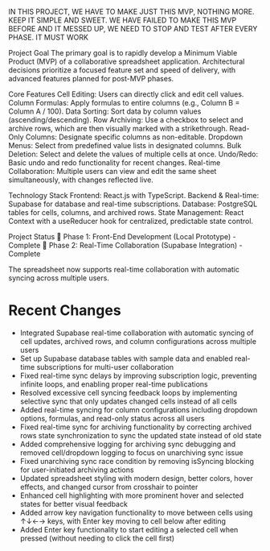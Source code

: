 IN THIS PROJECT, WE HAVE TO MAKE JUST THIS MVP, NOTHING MORE. KEEP IT SIMPLE AND SWEET. WE HAVE FAILED TO MAKE THIS MVP BEFORE AND IT MESSED UP, WE NEED TO STOP AND TEST AFTER EVERY PHASE. IT MUST WORK

Project Goal
The primary goal is to rapidly develop a Minimum Viable Product (MVP) of a collaborative spreadsheet application. Architectural decisions prioritize a focused feature set and speed of delivery, with advanced features planned for post-MVP phases.

Core Features
Cell Editing: Users can directly click and edit cell values.
Column Formulas: Apply formulas to entire columns (e.g., Column B = Column A / 100).
Data Sorting: Sort data by column values (ascending/descending).
Row Archiving: Use a checkbox to select and archive rows, which are then visually marked with a strikethrough.
Read-Only Columns: Designate specific columns as non-editable.
Dropdown Menus: Select from predefined value lists in designated columns.
Bulk Deletion: Select and delete the values of multiple cells at once.
Undo/Redo: Basic undo and redo functionality for recent changes.
Real-time Collaboration: Multiple users can view and edit the same sheet simultaneously, with changes reflected live.

Technology Stack
Frontend: React.js with TypeScript.
Backend & Real-time: Supabase for database and real-time subscriptions.
Database: PostgreSQL tables for cells, columns, and archived rows.
State Management: React Context with a useReducer hook for centralized, predictable state control.

Project Status
 Phase 1: Front-End Development (Local Prototype) - Complete
 Phase 2: Real-Time Collaboration (Supabase Integration) - Complete

The spreadsheet now supports real-time collaboration with automatic syncing across multiple users.

# Recent Changes
- Integrated Supabase real-time collaboration with automatic syncing of cell updates, archived rows, and column configurations across multiple users
- Set up Supabase database tables with sample data and enabled real-time subscriptions for multi-user collaboration
- Fixed real-time sync delays by improving subscription logic, preventing infinite loops, and enabling proper real-time publications
- Resolved excessive cell syncing feedback loops by implementing selective sync that only updates changed cells instead of all cells
- Added real-time syncing for column configurations including dropdown options, formulas, and read-only status across all users
- Fixed real-time sync for archiving functionality by correcting archived rows state synchronization to sync the updated state instead of old state
- Added comprehensive logging for archiving sync debugging and removed cell/dropdown logging to focus on unarchiving sync issue
- Fixed unarchiving sync race condition by removing isSyncing blocking for user-initiated archiving actions
- Updated spreadsheet styling with modern design, better colors, hover effects, and changed cursor from crosshair to pointer
- Enhanced cell highlighting with more prominent hover and selected states for better visual feedback
- Added arrow key navigation functionality to move between cells using ↑↓←→ keys, with Enter key moving to cell below after editing
- Added Enter key functionality to start editing a selected cell when pressed (without needing to click the cell first)